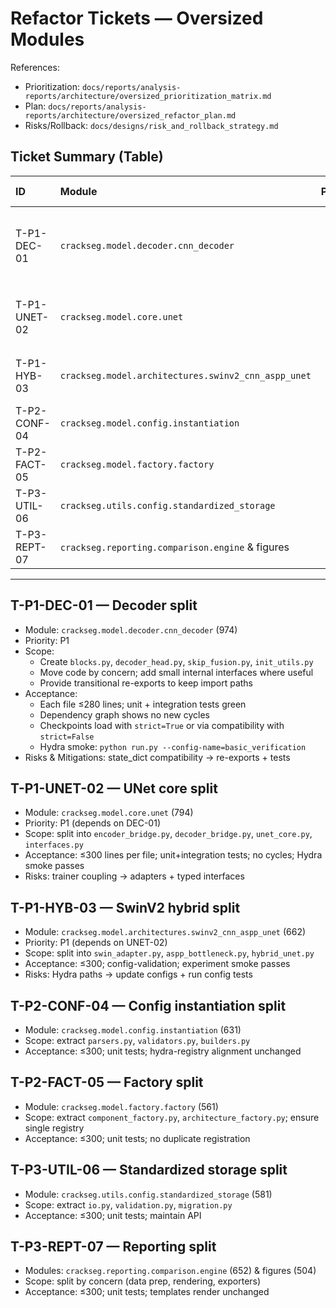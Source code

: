 <!-- markdownlint-disable-file -->
# Refactor Tickets — Oversized Modules

References:
- Prioritization: `docs/reports/analysis-reports/architecture/oversized_prioritization_matrix.md`
- Plan: `docs/reports/analysis-reports/architecture/oversized_refactor_plan.md`
- Risks/Rollback: `docs/designs/risk_and_rollback_strategy.md`

## Ticket Summary (Table)

ID | Module | Priority | Scope | Acceptance (capsule) | Dependencies | Risks | Owner | Due
:-- | :-- | :--: | :-- | :-- | :-- | :-- | :-- | :--
T-P1-DEC-01 | `crackseg.model.decoder.cnn_decoder` | P1 | Split into `blocks.py`, `decoder_head.py`, `skip_fusion.py`, `init_utils.py` | ≤280 lines each; tests green; no new cycles; checkpoints load | None | state_dict compat | TBD | TBD
T-P1-UNET-02 | `crackseg.model.core.unet` | P1 | Split into `encoder_bridge.py`, `decoder_bridge.py`, `unet_core.py`, `interfaces.py` | ≤300; unit+int tests; no new cycles | T-P1-DEC-01 | trainer coupling | TBD | TBD
T-P1-HYB-03 | `crackseg.model.architectures.swinv2_cnn_aspp_unet` | P1 | Split into `swin_adapter.py`, `aspp_bottleneck.py`, `hybrid_unet.py` | ≤300; hydra smoke ok; config-validation | T-P1-UNET-02 | hydra paths | TBD | TBD
T-P2-CONF-04 | `crackseg.model.config.instantiation` | P2 | Extract `parsers.py`, `validators.py`, `builders.py` | ≤300; unit tests; no cycles | T-P1-* | coupling | TBD | TBD
T-P2-FACT-05 | `crackseg.model.factory.factory` | P2 | Extract `component_factory.py`, `architecture_factory.py` | ≤300; unit tests; single registry | T-P1-* | registry drift | TBD | TBD
T-P3-UTIL-06 | `crackseg.utils.config.standardized_storage` | P3 | Extract `io.py`, `validation.py`, `migration.py` | ≤300; unit tests | none | broad usage | TBD | TBD
T-P3-REPT-07 | `crackseg.reporting.comparison.engine` & figures | P3 | Separate data prep / rendering / exporters | ≤300; unit tests | none | template coupling | TBD | TBD

---

## T-P1-DEC-01 — Decoder split
- Module: `crackseg.model.decoder.cnn_decoder` (974)
- Priority: P1
- Scope:
  - Create `blocks.py`, `decoder_head.py`, `skip_fusion.py`, `init_utils.py`
  - Move code by concern; add small internal interfaces where useful
  - Provide transitional re-exports to keep import paths
- Acceptance:
  - Each file ≤280 lines; unit + integration tests green
  - Dependency graph shows no new cycles
  - Checkpoints load with `strict=True` or via compatibility with `strict=False`
  - Hydra smoke: `python run.py --config-name=basic_verification`
- Risks & Mitigations: state_dict compatibility → re-exports + tests

## T-P1-UNET-02 — UNet core split
- Module: `crackseg.model.core.unet` (794)
- Priority: P1 (depends on DEC-01)
- Scope: split into `encoder_bridge.py`, `decoder_bridge.py`, `unet_core.py`, `interfaces.py`
- Acceptance: ≤300 lines per file; unit+integration tests; no cycles; Hydra smoke passes
- Risks: trainer coupling → adapters + typed interfaces

## T-P1-HYB-03 — SwinV2 hybrid split
- Module: `crackseg.model.architectures.swinv2_cnn_aspp_unet` (662)
- Priority: P1 (depends on UNET-02)
- Scope: split into `swin_adapter.py`, `aspp_bottleneck.py`, `hybrid_unet.py`
- Acceptance: ≤300; config-validation; experiment smoke passes
- Risks: Hydra paths → update configs + run config tests

## T-P2-CONF-04 — Config instantiation split
- Module: `crackseg.model.config.instantiation` (631)
- Scope: extract `parsers.py`, `validators.py`, `builders.py`
- Acceptance: ≤300; unit tests; hydra-registry alignment unchanged

## T-P2-FACT-05 — Factory split
- Module: `crackseg.model.factory.factory` (561)
- Scope: extract `component_factory.py`, `architecture_factory.py`; ensure single registry
- Acceptance: ≤300; unit tests; no duplicate registration

## T-P3-UTIL-06 — Standardized storage split
- Module: `crackseg.utils.config.standardized_storage` (581)
- Scope: extract `io.py`, `validation.py`, `migration.py`
- Acceptance: ≤300; unit tests; maintain API

## T-P3-REPT-07 — Reporting split
- Modules: `crackseg.reporting.comparison.engine` (652) & figures (504)
- Scope: split by concern (data prep, rendering, exporters)
- Acceptance: ≤300; unit tests; templates render unchanged


